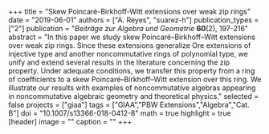 +++
title = "Skew Poincaré-Birkhoff-Witt extensions over weak zip rings"
date = "2019-06-01"
authors = ["A. Reyes", "suarez-h"]
publication_types = ["2"]
publication = "*Beiträge zur Algebra und Geometrie* **60**(2), 197-216"
abstract = "In this paper we study skew Poincaré–Birkhoff–Witt extensions over weak zip rings. Since these extensions generalize Ore extensions of injective type and another noncommutative rings of polynomial type, we unify and extend several results in the literature concerning the zip property. Under adequate conditions, we transfer this property from a ring of coefficients to a skew Poincaré–Birkhoff–Witt extension over this ring. We illustrate our results with examples of noncommutative algebras appearing in noncommutative algebraic geometry and theoretical physics."
selected = false
projects = ["giaa"]
tags = ["GIAA","PBW Extensions","Algebra","Cat. B"]
doi = "10.1007/s13366-018-0412-8"
math = true
highlight = true
[header]
image = ""
caption = ""
+++

